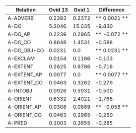 
| Relation  | Ovid 13  |  Ovid 1 | Difference  | 
|---|---|---|---|
| A-ADVERB | 0.2393 | 0.2372 |** 0.0021 **  |
| A-DO | 5.2046 | 15.035 |-9.830 |
| A-DO_AP | 0.2239 | 0.2965 |** -0.072 **  |
| A-DO_CO | 0.8648 | 1.4531 |-0.588 |
| A-DO_OBJ-CO | 0.0231 | 0.0 |** 0.0231 **  |
| A-EXCLAM | 0.0154 | 0.1186 |-0.103 |
| A-EXTENT | 0.2625 | 0.9786 |-0.716 |
| A-EXTENT_AP | 0.0077 | 0.0 |** 0.0077 **  |
| A-EXTENT_CO | 0.0463 | 0.3262 |-0.279 |
| A-INTOBJ | 0.0926 | 0.5931 |-0.500 |
| A-ORIENT | 0.6332 | 2.4021 |-1.768 |
| A-ORIENT_AP | 0.0308 | 0.0889 |** -0.058 **  |
| A-ORIENT_CO | 0.0463 | 0.2965 |-0.250 |
| A-PRED | 0.1003 | 0.3855 |-0.285 |
